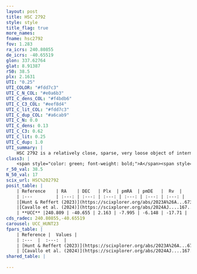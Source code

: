 ```yaml
---
layout: post
title: HSC 2792
style: style
title_flag: true
more_names: 
fname: hsc2792
fov: 1.283
ra_icrs: 240.80855
de_icrs: -40.65519
glon: 337.62764
glat: 8.91387
r50: 38.5
plx: 2.1631
UTI: "0.25"
UTI_COLOR: "#fdd7c3"
UTI_C_N_COL: "#e0a6b3"
UTI_C_dens_COL: "#f4bdb6"
UTI_C_C3_COL: "#eef8d4"
UTI_C_lit_COL: "#fdd7c3"
UTI_C_dup_COL: "#a6cab9"
UTI_C_N: 0.0
UTI_C_dens: 0.13
UTI_C_C3: 0.62
UTI_C_lit: 0.25
UTI_C_dup: 1.0
UTI_summary: |
    HSC 2792 is a relatively close, sparse, very loose object of intermediate C3 quality. It was recently reported in the literature.<br><br><span style="color: #99180f; font-weight: bold;">Warning: </span>contains less than 25 stars with <i>P>0.5</i> estimated.
class3: |
    <span style="color: green; font-weight: bold;">A</span><span style="color: red; font-weight: bold;">C</span>
r_50_val: 38.5
N_50_val: 17
scix_url: HSC%202792
posit_table: |
    | Reference    | RA    | DEC   | Plx  | pmRA  | pmDE   |  Rv  |
    | :---         | :---: | :---: | :---: | :---: | :---: | :---: |
    |[Hunt & Reffert (2023)](https://scixplorer.org/abs/2023A%26A...673A.114H) | 240.531 | -40.699 | 2.155 | -7.918 | -6.11 | -18.606 |
    |[Cavallo et al. (2024)](https://scixplorer.org/abs/2024AJ....167...12C) | 241.243 | -40.491 | 2.164 | -- | -- | -- |
    | **UCC** |240.809 | -40.655 | 2.163 | -7.995 | -6.148 | -17.71 | 
cds_radec: 240.80855,-40.65519
carousel: UCC_HUNT23
fpars_table: |
    | Reference |  Values |
    | :---  |  :---:  |
    | [Hunt & Reffert (2023)](https://scixplorer.org/abs/2023A%26A...673A.114H) | `AV50=1.054, diffAV50=0.953, MOD50=8.218, logAge50=7.806` |
    | [Cavallo et al. (2024)](https://scixplorer.org/abs/2024AJ....167...12C) | `AV50=1.16, dMod50=8.27, logAge50=8.08, [Fe/H]50=0.38` |
shared_table: |
    
---
```

